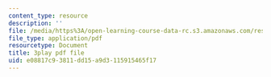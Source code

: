 ```yaml
---
content_type: resource
description: ''
file: /media/https%3A/open-learning-course-data-rc.s3.amazonaws.com/res-6-012-introduction-to-probability-spring-2018/e08817c93811dd15a9d3115915465f17_3kxnPEDecIA.pdf
file_type: application/pdf
resourcetype: Document
title: 3play pdf file
uid: e08817c9-3811-dd15-a9d3-115915465f17
---
```

